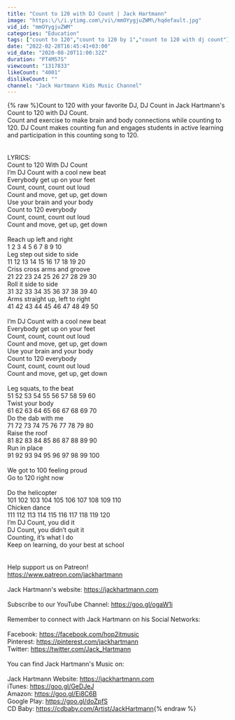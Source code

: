 ```yaml
---
title: "Count to 120 with DJ Count | Jack Hartmann"
image: "https:\/\/i.ytimg.com\/vi\/mmOYygjuZWM\/hqdefault.jpg"
vid_id: "mmOYygjuZWM"
categories: "Education"
tags: ["count to 120","count to 120 by 1","count to 120 with dj count"]
date: "2022-02-28T16:45:41+03:00"
vid_date: "2020-08-20T11:00:32Z"
duration: "PT4M57S"
viewcount: "1317833"
likeCount: "4001"
dislikeCount: ""
channel: "Jack Hartmann Kids Music Channel"
---
```

{% raw %}Count to 120 with your favorite DJ, DJ Count in Jack Hartmann's Count to 120 with DJ Count.<br />Count and exercise to make brain and body connections while counting to 120.  DJ Count makes counting fun and engages students in active learning and participation in this counting song to 120.  <br /><br /><br />LYRICS:<br />Count to 120 With DJ Count<br />I’m DJ Count with a cool new beat<br />Everybody get up on your feet<br />Count, count, count out loud         <br />Count and move, get up, get down<br />Use your brain and your body<br />Count to 120 everybody<br />Count, count, count out loud<br />Count and move, get up, get down<br /><br />Reach up left and right<br />1 2 3 4 5 6 7 8 9 10<br />Leg step out side to side<br />11 12 13 14 15 16 17 18 19 20<br />Criss cross arms and groove<br />21 22 23 24 25 26 27 28 29 30<br />Roll it side to side<br />31 32 33 34 35 36 37 38 39 40<br />Arms straight up, left to right<br />41 42 43 44 45 46 47 48 49 50<br /><br />I’m DJ Count with a cool new beat<br />Everybody get up on your feet<br />Count, count, count out loud        <br />Count and move, get up, get down<br />Use your brain and your body<br />Count to 120 everybody<br />Count, count, count out loud<br />Count and move, get up, get down<br /><br />Leg squats, to the beat<br />51 52 53 54 55 56 57 58 59 60<br />Twist your body<br />61 62 63 64 65 66 67 68 69 70<br />Do the dab with me<br />71 72 73 74 75 76 77 78 79 80<br />Raise the roof<br />81 82 83 84 85 86 87 88 89 90<br />Run in place<br />91 92 93 94 95 96 97 98 99 100<br /><br />We got to 100 feeling proud<br />Go to 120 right now<br /><br />Do the helicopter<br />101 102 103 104 105 106 107 108 109 110<br />Chicken dance<br />111 112 113 114 115 116 117 118 119 120<br />I’m DJ Count, you did it<br />DJ Count, you didn’t quit it<br />Counting, it’s what I do<br />Keep on learning, do your best at school<br /><br /><br />Help support us on Patreon!<br /><a rel="nofollow" target="blank" href="https://www.patreon.com/jackhartmann">https://www.patreon.com/jackhartmann</a><br /><br />Jack Hartmann's website: <a rel="nofollow" target="blank" href="https://jackhartmann.com">https://jackhartmann.com</a><br /><br />Subscribe to our YouTube Channel: <a rel="nofollow" target="blank" href="https://goo.gl/ogaW1i">https://goo.gl/ogaW1i</a><br /><br />Remember to connect with Jack Hartmann on his Social Networks:<br /><br />Facebook: <a rel="nofollow" target="blank" href="https://facebook.com/hop2itmusic">https://facebook.com/hop2itmusic</a><br />Pinterest: <a rel="nofollow" target="blank" href="https://pinterest.com/jackhartmann">https://pinterest.com/jackhartmann</a><br />Twitter: <a rel="nofollow" target="blank" href="https://twitter.com/Jack_Hartmann">https://twitter.com/Jack_Hartmann</a><br /><br />You can find Jack Hartmann's Music on:<br /><br />Jack Hartmann Website: <a rel="nofollow" target="blank" href="https://jackhartmann.com">https://jackhartmann.com</a><br />iTunes: <a rel="nofollow" target="blank" href="https://goo.gl/GeDJeJ">https://goo.gl/GeDJeJ</a><br />Amazon: <a rel="nofollow" target="blank" href="https://goo.gl/Ei8C6B">https://goo.gl/Ei8C6B</a><br />Google Play: <a rel="nofollow" target="blank" href="https://goo.gl/doZpfS">https://goo.gl/doZpfS</a><br />CD Baby: <a rel="nofollow" target="blank" href="https://cdbaby.com/Artist/JackHartmann">https://cdbaby.com/Artist/JackHartmann</a>{% endraw %}

